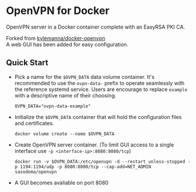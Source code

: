 # OpenVPN for Docker
OpenVPN server in a Docker container complete with an EasyRSA PKI CA.

Forked from [kylemanna/docker-openvpn](https://github.com/kylemanna/docker-openvpn)\
A web GUI has been added for easy configuration.

## Quick Start

* Pick a name for the `$OVPN_DATA` data volume container. It's recommended to
  use the `ovpn-data-` prefix to operate seamlessly with the reference systemd
  service.  Users are encourage to replace `example` with a descriptive name of
  their choosing.

      OVPN_DATA="ovpn-data-example"

* Initialize the `$OVPN_DATA` container that will hold the configuration files
  and certificates.
  
      docker volume create --name $OVPN_DATA

* Create OpenVPN server container. (To limit GUI access to a single interface use `-p <interface-ip>:8080:8080/tcp`)

      docker run -v $OVPN_DATA:/etc/openvpn -d --restart unless-stopped -p 1194:1194/udp -p 8080:8080/tcp --cap-add=NET_ADMIN sasodoma/openvpn

* A GUI becomes avaliable on port 8080
